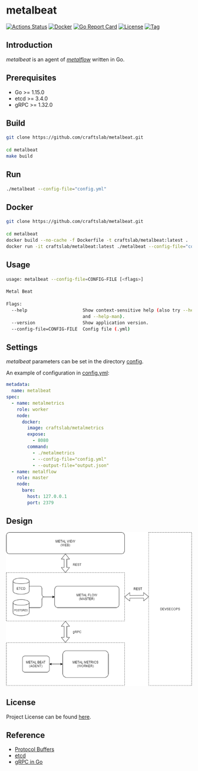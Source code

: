 # metalbeat

[![Actions Status](https://github.com/craftslab/metalbeat/workflows/CI/badge.svg?branch=master&event=push)](https://github.com/craftslab/metalbeat/actions?query=workflow%3ACI)
[![Docker](https://img.shields.io/docker/pulls/craftslab/metalbeat)](https://hub.docker.com/r/craftslab/metalbeat)
[![Go Report Card](https://goreportcard.com/badge/github.com/craftslab/metalbeat)](https://goreportcard.com/report/github.com/craftslab/metalbeat)
[![License](https://img.shields.io/github/license/craftslab/metalbeat.svg?color=brightgreen)](https://github.com/craftslab/metalbeat/blob/master/LICENSE)
[![Tag](https://img.shields.io/github/tag/craftslab/metalbeat.svg?color=brightgreen)](https://github.com/craftslab/metalbeat/tags)



## Introduction

*metalbeat* is an agent of *[metalflow](https://github.com/craftslab/metalflow/)* written in Go.



## Prerequisites

- Go >= 1.15.0
- etcd >= 3.4.0
- gRPC >= 1.32.0



## Build

```bash
git clone https://github.com/craftslab/metalbeat.git

cd metalbeat
make build
```



## Run

```bash
./metalbeat --config-file="config.yml"
```



## Docker

```bash
git clone https://github.com/craftslab/metalbeat.git

cd metalbeat
docker build --no-cache -f Dockerfile -t craftslab/metalbeat:latest .
docker run -it craftslab/metalbeat:latest ./metalbeat --config-file="config.yml"
```



## Usage

```bash
usage: metalbeat --config-file=CONFIG-FILE [<flags>]

Metal Beat

Flags:
  --help                     Show context-sensitive help (also try --help-long
                             and --help-man).
  --version                  Show application version.
  --config-file=CONFIG-FILE  Config file (.yml)
```



## Settings

*metalbeat* parameters can be set in the directory [config](https://github.com/craftslab/metalbeat/blob/master/config).

An example of configuration in [config.yml](https://github.com/craftslab/metalbeat/blob/master/config/config.yml):

```yaml
metadata:
  name: metalbeat
spec:
  - name: metalmetrics
    role: worker
    node:
      docker:
        image: craftslab/metalmetrics
        expose:
          - 8080
        command:
          - ./metalmetrics
          - --config-file="config.yml"
          - --output-file="output.json"
  - name: metalflow
    role: master
    node:
      bare:
        host: 127.0.0.1
        port: 2379
```



## Design

![design](design.png)



## License

Project License can be found [here](LICENSE).



## Reference

- [Protocol Buffers](https://developers.google.com/protocol-buffers/docs/proto3)
- [etcd](https://etcd.io/docs/)
- [gRPC in Go](https://grpc.io/docs/languages/go/)
